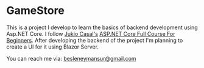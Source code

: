 # GameStore

This is a project I develop to learn the basics of backend development using Asp.NET Core. I follow [Jukio Casal's](https://github.com/julioct) [ASP.NET Core Full Course For Beginners](https://www.youtube.com/watch?v=AhAxLiGC7Pc).
After developing the backend of the project I'm planning to create a UI for it using Blazor Server.

You can reach me via: besleneymansur@gmail.com
